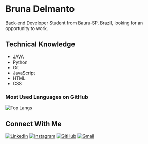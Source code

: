 # Bruna Delmanto
Back-end Developer Student from Bauru-SP, Brazil, looking for an opportunity to work.

## Technical Knowledge
- JAVA
- Python
- Git
- JavaScript
- HTML
- CSS

### Most Used Languages on GitHub
![Top Langs](https://github-readme-stats-git-masterrstaa-rickstaa.vercel.app/api/top-langs/?username=brunadelmanto&layout=compact&bg_color=000&border_color=30A3DC&title_color=E94D5F&text_color=FFF&hide_title=true)

## Connect With Me
[![LinkedIn](https://img.shields.io/badge/LinkedIn-000?style=for-the-badge&logo=linkedin&logoColor=0E76A8)](https://www.linkedin.com/in/brunadelmanto)
[![Instagram](https://img.shields.io/badge/Instagram-000?style=for-the-badge&logo=instagram)](https://www.instagram.com/brunadelmanto/)
[![GitHub](https://img.shields.io/badge/github-000?style=for-the-badge&logo=github)](https://github.com/brunadelmanto)
[![Gmail](https://img.shields.io/badge/Gmail-000?style=for-the-badge&logo=gmail)](mailto:brunadelmanto@gmail.com)
